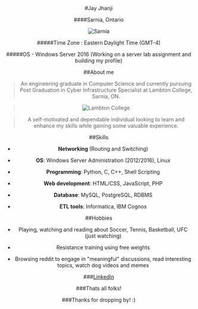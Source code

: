 <center>#Jay Jhanji

####Sarnia, Ontario

![Sarnia](https://www.iheartradio.ca/image/policy:1.8515362:1540242917/am800-news-blue-water-bridge-sarnia-istock.jpg?f=default&$p$f=2ec59b7)

#####Time Zone : Eastern Daylight Time (GMT-4)

#####OS - Windows Server 2016 (Working on a server lab assignment and building my profile)

##About me
>An engineering graduate in Computer Science and currently pursuing Post Graduation in Cyber Infrastructure Specialist at Lambton College, Sarnia, ON. 

>![Lambton College](https://communities-wcmimages-cache.prod.postmedia.digital/images?url=http://storage.theobserver.ca/v1/dynamic_resize/sws_path/suns-prod-images/1297958617388_ORIGINAL.jpg%3Fsize=650x&w=840&h=420)

>A self-motivated and dependable individual looking to learn and enhance my skills while gaining some valuable experience.

##Skills
- **Networking** (Routing and Switching)

- **OS**: Windows Server Administration (2012/2016), Linux

- **Programming**: Python, C, C++, Shell Scripting

- **Web development**: HTML/CSS, JavaScript, PHP
 
- **Database**: MySQL, PostgreSQL, RDBMS

- **ETL tools**: Informatica, IBM Cognos

##Hobbies
-  Playing, watching and reading about Soccer, Tennis, Basketball, UFC (just watching)

- Resistance training using free weights

+ Browsing reddit to engage in "meaningful" discussions, read interesting topics, watch dog videos and memes

###[LinkedIn](https://www.linkedin.com/in/ujjwaljhanji/)

###Thats all folks!

###Thanks for dropping by! :)


